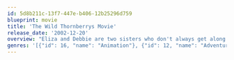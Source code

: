 ```yaml
---
id: 5d8b211c-13f7-447e-b406-12b25296d759
blueprint: movie
title: 'The Wild Thornberrys Movie'
release_date: '2002-12-20'
overview: "Eliza and Debbie are two sisters who don't always get along. But their relationship is put to the test when Debbie's life is in danger, and Eliza might have to give up her power to talk to animals...."
genres: '[{"id": 16, "name": "Animation"}, {"id": 12, "name": "Adventure"}, {"id": 10751, "name": "Family"}]'
---
```

